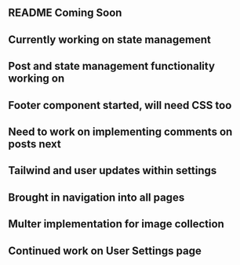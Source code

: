## README Coming Soon

## Currently working on state management
## Post and state management functionality working on
## Footer component started, will need CSS too
## Need to work on implementing comments on posts next
## Tailwind and user updates within settings
## Brought in navigation into all pages
## Multer implementation for image collection
## Continued work on User Settings page